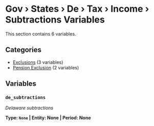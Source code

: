 # Gov › States › De › Tax › Income › Subtractions Variables

This section contains 6 variables.

## Categories

- [Exclusions](exclusions/index.md) (3 variables)
- [Pension Exclusion](pension_exclusion/index.md) (2 variables)

## Variables

### `de_subtractions`
*Delaware subtractions*

**Type: `None` | Entity: None | Period: None**
